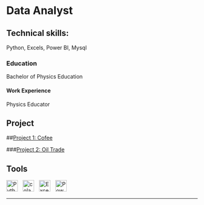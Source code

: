 # Data Analyst


## Technical skills:
Python, Excels, Power BI, Mysql

### Education
Bachelor of Physics Education


#### Work Experience
Physics Educator

## Project
##[Project 1: Cofee](https://github.com/firmansevic/python/blob/main/coffee.ipynb)

###[Project 2: Oil Trade](https://www.kaggle.com/code/firmansevic/petroleum-trade)

## Tools


[<img align="left" alt="Python" width="30px" src="https://upload.wikimedia.org/wikipedia/commons/thumb/c/c3/Python-logo-notext.svg/110px-Python-logo-notext.svg.png?20100317150552" style="padding-right:10px;" />][webdev]
[<img align="left" alt="colab" width="30px" src="https://encrypted-tbn0.gstatic.com/images?q=tbn:ANd9GcR7-0IMhvccGfN3sYrpIABlLuwI-t4kUX5IMddm718PY0GspOqYC96UJaNMKw&s" style="padding-right:10px;" />][webdev]
[<img align="left" alt="Excel" width="30px" src="https://is2-ssl.mzstatic.com/image/thumb/Purple126/v4/a8/fd/5a/a8fd5a84-c6f1-355f-3b9f-6e86598efaa3/XCEL.png/1200x630bb.png" style="padding-right:10px;" />][webdev]
[<img align="left" alt="Power_BI" width="30px" src="https://www.google.com/url?sa=i&url=https%3A%2F%2Flogos-world.net%2Fpower-bi-logo%2F&psig=AOvVaw0SQ1EVbLvRm7FKv2tkUxLi&ust=1737474747415000&source=images&cd=vfe&opi=89978449&ved=0CBQQjRxqFwoTCIDd_fvThIsDFQAAAAAdAAAAABAE" style="padding-right:10px;" />][webdev]

<br />
<br />

---


[webdev]: https://github.com/firmansevic/firmansevic
